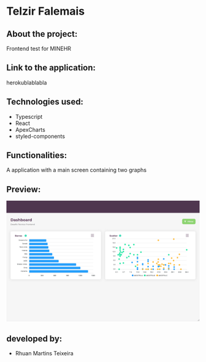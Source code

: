 # Telzir Falemais

## About the project:

Frontend test for MINEHR

## Link to the application:

herokublablabla

## Technologies used:

- Typescript
- React
- ApexCharts
- styled-components

## Functionalities:

A application with a main screen containing two graphs

## Preview:

![preview](\src\assets\images/dashboardPreview.png "preview")

## developed by:

- Rhuan Martins Teixeira
